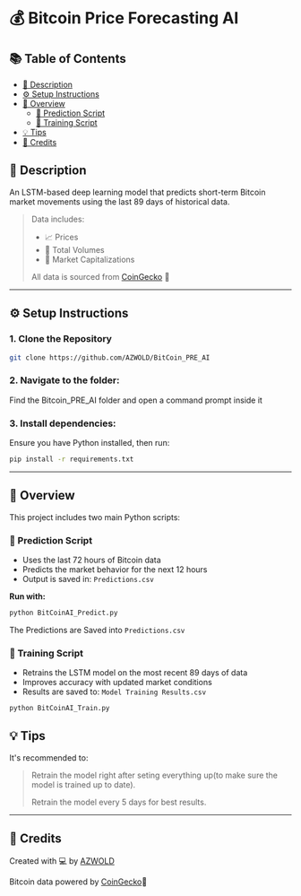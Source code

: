 # 💰 Bitcoin Price Forecasting AI

## 📚 Table of Contents

- [🚀 Description](#-description)
- [⚙️ Setup Instructions](#️-setup-instructions)
- [🤖 Overview](#-overview)
  - [🔮 Prediction Script](#-prediction-script)
  - [💪 Training Script](#-training-script)
- [💡 Tips](#-tips)
- [🙏 Credits](#-credits)

## 🚀 Description
An LSTM-based deep learning model that predicts short-term Bitcoin market movements using the last 89 days of historical data.

> Data includes:  
> - 📈 Prices  
> - 💸 Total Volumes  
> - 🏦 Market Capitalizations  
>  
> All data is sourced from [CoinGecko](https://www.coingecko.com/) 🦎

---

## ⚙️ Setup Instructions

### 1. Clone the Repository
```bash
git clone https://github.com/AZWOLD/BitCoin_PRE_AI
```
### 2. Navigate to the folder:
Find the Bitcoin_PRE_AI folder and open a command prompt inside it

### 3. Install dependencies:
Ensure you have Python installed, then run:
```bash
pip install -r requirements.txt
```

---

## 🤖 Overview
This project includes two main Python scripts:

### 🔮 Prediction Script
- Uses the last 72 hours of Bitcoin data 
- Predicts the market behavior for the next 12 hours
- Output is saved in: `Predictions.csv`

**Run with:**
```bash
python BitCoinAI_Predict.py
```
The Predictions are Saved into `Predictions.csv`

### 💪 Training Script
- Retrains the LSTM model on the most recent 89 days of data
- Improves accuracy with updated market conditions
- Results are saved to: `Model Training Results.csv`
```bash
python BitCoinAI_Train.py
```
## 💡 Tips
It's recommended to:
> Retrain the model right after seting everything up(to make sure the model is trained up to date).
> 
> Retrain the model every 5 days for best results.

---

## 🙏 Credits
Created with 💻 by [AZWOLD](https://github.com/AZWOLD)

Bitcoin data powered by [CoinGecko](https://www.coingecko.com/)🦎
